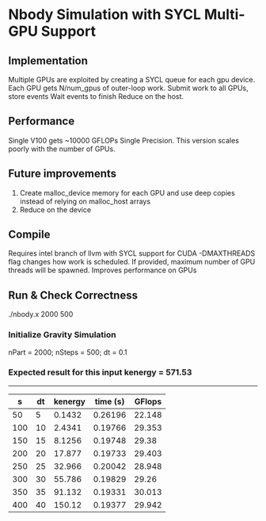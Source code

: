 # Nbody Simulation with SYCL Multi-GPU Support

## Implementation

Multiple GPUs are exploited by creating a SYCL queue for each gpu device.
Each GPU gets N/num_gpus of outer-loop work.
Submit work to all GPUs, store events
Wait events to finish
Reduce on the host.

## Performance

Single V100 gets ~10000 GFLOPs Single Precision. This version scales poorly with the number of GPUs.

## Future improvements

1. Create malloc_device memory for each GPU and use deep copies instead of relying on malloc_host arrays
2. Reduce on the device

## Compile

Requires intel branch of llvm with SYCL support for CUDA
 -DMAXTHREADS flag changes how work is scheduled. If provided, maximum number of GPU threads will be spawned. Improves performance on GPUs

## Run & Check Correctness

./nbody.x 2000 500

### Initialize Gravity Simulation

 nPart = 2000; nSteps = 500; dt = 0.1

### **Expected result for this input kenergy = 571.53**

 ------------------------------------------------

| s   | dt  | kenergy | time (s) | GFlops |
|-----|-----|---------|----------|--------|
| 50  | 5   | 0.1432  | 0.26196  | 22.148 |
| 100 | 10  | 2.4341  | 0.19766  | 29.353 |
| 150 | 15  | 8.1256  | 0.19748  | 29.38  |
| 200 | 20  | 17.877  | 0.19733  | 29.403 |
| 250 | 25  | 32.966  | 0.20042  | 28.948 |
| 300 | 30  | 55.786  | 0.19829  | 29.26  |
| 350 | 35  | 91.132  | 0.19331  | 30.013 |
| 400 | 40  | 150.12  | 0.19377  | 29.942 |
